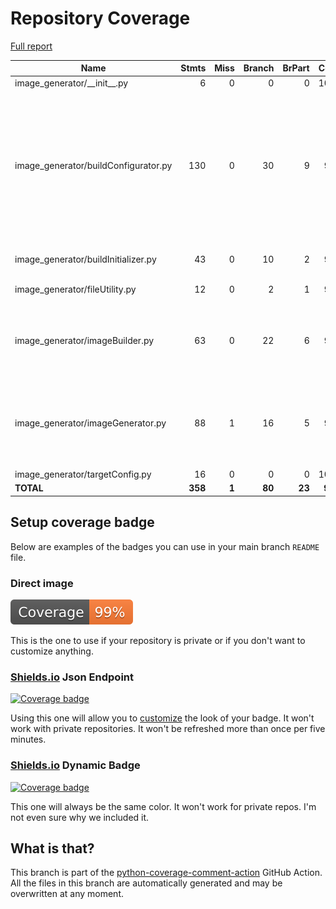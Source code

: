 # Repository Coverage

[Full report](https://htmlpreview.github.io/?https://github.com/EffectiveRange/raspbian-image-generator/blob/python-coverage-comment-action-data/htmlcov/index.html)

| Name                                  |    Stmts |     Miss |   Branch |   BrPart |   Cover |   Missing |
|-------------------------------------- | -------: | -------: | -------: | -------: | ------: | --------: |
| image\_generator/\_\_init\_\_.py      |        6 |        0 |        0 |        0 |    100% |           |
| image\_generator/buildConfigurator.py |      130 |        0 |       30 |        9 |     94% |80->83, 83->88, 90->93, 93->96, 101->exit, 168->166, 177->184, 205->exit, 214->218 |
| image\_generator/buildInitializer.py  |       43 |        0 |       10 |        2 |     96% |58->exit, 62->58 |
| image\_generator/fileUtility.py       |       12 |        0 |        2 |        1 |     93% |  13->exit |
| image\_generator/imageBuilder.py      |       63 |        0 |       22 |        6 |     93% |61->69, 62->61, 64->66, 66->62, 67->62, 102->exit |
| image\_generator/imageGenerator.py    |       88 |        1 |       16 |        5 |     94% |27->26, 113, 121->exit, 136->142, 148->exit |
| image\_generator/targetConfig.py      |       16 |        0 |        0 |        0 |    100% |           |
|                             **TOTAL** |  **358** |    **1** |   **80** |   **23** | **95%** |           |


## Setup coverage badge

Below are examples of the badges you can use in your main branch `README` file.

### Direct image

[![Coverage badge](https://raw.githubusercontent.com/EffectiveRange/raspbian-image-generator/python-coverage-comment-action-data/badge.svg)](https://htmlpreview.github.io/?https://github.com/EffectiveRange/raspbian-image-generator/blob/python-coverage-comment-action-data/htmlcov/index.html)

This is the one to use if your repository is private or if you don't want to customize anything.

### [Shields.io](https://shields.io) Json Endpoint

[![Coverage badge](https://img.shields.io/endpoint?url=https://raw.githubusercontent.com/EffectiveRange/raspbian-image-generator/python-coverage-comment-action-data/endpoint.json)](https://htmlpreview.github.io/?https://github.com/EffectiveRange/raspbian-image-generator/blob/python-coverage-comment-action-data/htmlcov/index.html)

Using this one will allow you to [customize](https://shields.io/endpoint) the look of your badge.
It won't work with private repositories. It won't be refreshed more than once per five minutes.

### [Shields.io](https://shields.io) Dynamic Badge

[![Coverage badge](https://img.shields.io/badge/dynamic/json?color=brightgreen&label=coverage&query=%24.message&url=https%3A%2F%2Fraw.githubusercontent.com%2FEffectiveRange%2Fraspbian-image-generator%2Fpython-coverage-comment-action-data%2Fendpoint.json)](https://htmlpreview.github.io/?https://github.com/EffectiveRange/raspbian-image-generator/blob/python-coverage-comment-action-data/htmlcov/index.html)

This one will always be the same color. It won't work for private repos. I'm not even sure why we included it.

## What is that?

This branch is part of the
[python-coverage-comment-action](https://github.com/marketplace/actions/python-coverage-comment)
GitHub Action. All the files in this branch are automatically generated and may be
overwritten at any moment.